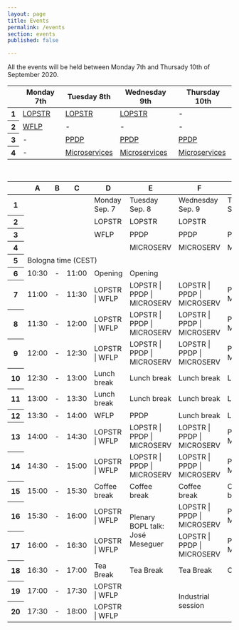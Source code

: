 ```yaml
---
layout: page
title: Events
permalink: /events
section: events
published: false

---
```


All the events will be held between Monday 7th and Thursady 10th of September 2020.

<table class="table table-responsive-sm table-hover text-center">
    <thead>
        <tr>
            <th scope="row"></th>
            <th scope="col">Monday 7th</th>
            <th scope="col">Tuesday 8th</th>
            <th scope="col">Wednesday 9th</th>
            <th scope="col">Thursday 10th</th>
        </tr>
    </thead>
    <tbody>
        <tr>
            <th scope="row">1</th>
            <td><a href="https://nms.kcl.ac.uk/maribel.fernandez/LOPSTR2020/">LOPSTR</a></td>
            <td><a href="https://nms.kcl.ac.uk/maribel.fernandez/LOPSTR2020/">LOPSTR</a></td>
            <td><a href="https://nms.kcl.ac.uk/maribel.fernandez/LOPSTR2020/">LOPSTR</a></td>
            <td>-</td>
        </tr>
        <tr>
            <th scope="row">2</th>
            <td><a href="http://helm.cs.unibo.it/wflp2020/">WFLP</a></td>
            <td>-</td>
            <td>-</td>
            <td>-</td>
        </tr>
        <tr>
            <th scope="row">3</th>
            <td>-</td>
            <td><a href="http://www.cse.chalmers.se/~abela/ppdp20/">PPDP</a></td>
            <td><a href="http://www.cse.chalmers.se/~abela/ppdp20/">PPDP</a></td>
            <td><a href="http://www.cse.chalmers.se/~abela/ppdp20/">PPDP</a></td>
        </tr>
        <tr>
            <th scope="row">4</th>
            <td>-</td>
            <td><a href="https://www.conf-micro.services/2020/">Microservices</a></td>
            <td><a href="https://www.conf-micro.services/2020/">Microservices</a></td>
            <td><a href="https://www.conf-micro.services/2020/">Microservices</a></td>
        </tr>
    </tbody>
</table>

<br/>

<table cellspacing="0" cellpadding="0"><thead><tr><th class="row-header freezebar-origin-ltr"></th><th id="0C0" style="width:68px" class="column-headers-background">A</th><th id="0C1" style="width:11px" class="column-headers-background">B</th><th id="0C2" style="width:54px" class="column-headers-background">C</th><th id="0C3" style="width:106px" class="column-headers-background">D</th><th id="0C4" style="width:198px" class="column-headers-background">E</th><th id="0C5" style="width:194px" class="column-headers-background">F</th><th id="0C6" style="width:131px" class="column-headers-background">G</th><th id="0C7" style="width:115px" class="column-headers-background">H</th></tr></thead><tbody><tr style='height:20px;'><th id="0R0" style="height: 20px;" class="row-headers-background"><div class="row-header-wrapper" style="line-height: 20px;">1</div></th><td class="s0"></td><td class="s0" dir="ltr"></td><td class="s0" dir="ltr"></td><td class="s1" dir="ltr">Monday Sep. 7</td><td class="s1" dir="ltr">Tuesday Sep. 8</td><td class="s1" dir="ltr">Wednesday Sep. 9</td><td class="s1" dir="ltr">Thursday Sep. 10</td><td class="s0"></td></tr><tr style='height:20px;'><th id="0R1" style="height: 20px;" class="row-headers-background"><div class="row-header-wrapper" style="line-height: 20px;">2</div></th><td class="s0"></td><td class="s0" dir="ltr"></td><td class="s0" dir="ltr"></td><td class="s2" dir="ltr">LOPSTR</td><td class="s2" dir="ltr">LOPSTR</td><td class="s2" dir="ltr">LOPSTR</td><td class="s0"></td><td class="s0"></td></tr><tr style='height:20px;'><th id="0R2" style="height: 20px;" class="row-headers-background"><div class="row-header-wrapper" style="line-height: 20px;">3</div></th><td class="s0" dir="ltr"></td><td class="s0" dir="ltr"></td><td class="s0" dir="ltr"></td><td class="s3" dir="ltr">WFLP</td><td class="s4" dir="ltr">PPDP</td><td class="s4" dir="ltr">PPDP</td><td class="s4" dir="ltr">PPDP</td><td class="s0"></td></tr><tr style='height:20px;'><th id="0R3" style="height: 20px;" class="row-headers-background"><div class="row-header-wrapper" style="line-height: 20px;">4</div></th><td class="s0" dir="ltr"></td><td class="s0"></td><td class="s0"></td><td class="s0"></td><td class="s5" dir="ltr">MICROSERV</td><td class="s5" dir="ltr">MICROSERV</td><td class="s5" dir="ltr">MICROSERV</td><td class="s0"></td></tr><tr style='height:20px;'><th id="0R4" style="height: 20px;" class="row-headers-background"><div class="row-header-wrapper" style="line-height: 20px;">5</div></th><td class="s0" dir="ltr" colspan="8">Bologna time (CEST)</td></tr><tr style='height:20px;'><th id="0R5" style="height: 20px;" class="row-headers-background"><div class="row-header-wrapper" style="line-height: 20px;">6</div></th><td class="s0" dir="ltr">10:30</td><td class="s0" dir="ltr">-</td><td class="s0" dir="ltr">11:00</td><td class="s6" dir="ltr">Opening</td><td class="s6" dir="ltr">Opening</td><td class="s6" dir="ltr"></td><td class="s6" dir="ltr"></td><td class="s0"></td></tr><tr style='height:20px;'><th id="0R6" style="height: 20px;" class="row-headers-background"><div class="row-header-wrapper" style="line-height: 20px;">7</div></th><td class="s0" dir="ltr">11:00</td><td class="s0" dir="ltr">-</td><td class="s0" dir="ltr">11:30</td><td class="s7" dir="ltr">LOPSTR | WFLP</td><td class="s7" dir="ltr">LOPSTR  | PPDP | MICROSERV</td><td class="s7" dir="ltr">LOPSTR | PPDP | MICROSERV</td><td class="s7" dir="ltr">PPDP | MICROSERV</td><td class="s0"></td></tr><tr style='height:20px;'><th id="0R7" style="height: 20px;" class="row-headers-background"><div class="row-header-wrapper" style="line-height: 20px;">8</div></th><td class="s0" dir="ltr">11:30</td><td class="s0" dir="ltr">-</td><td class="s0" dir="ltr">12:00</td><td class="s7" dir="ltr">LOPSTR | WFLP</td><td class="s7" dir="ltr">LOPSTR  | PPDP | MICROSERV</td><td class="s7" dir="ltr">LOPSTR | PPDP | MICROSERV</td><td class="s7" dir="ltr">PPDP | MICROSERV</td><td class="s0"></td></tr><tr style='height:20px;'><th id="0R8" style="height: 20px;" class="row-headers-background"><div class="row-header-wrapper" style="line-height: 20px;">9</div></th><td class="s0" dir="ltr">12:00</td><td class="s0" dir="ltr">-</td><td class="s0" dir="ltr">12:30</td><td class="s7" dir="ltr">LOPSTR | WFLP</td><td class="s7" dir="ltr">LOPSTR  | PPDP | MICROSERV</td><td class="s7" dir="ltr">LOPSTR | PPDP | MICROSERV</td><td class="s7" dir="ltr">PPDP | MICROSERV</td><td class="s0"></td></tr><tr style='height:20px;'><th id="0R9" style="height: 20px;" class="row-headers-background"><div class="row-header-wrapper" style="line-height: 20px;">10</div></th><td class="s0" dir="ltr">12:30</td><td class="s0" dir="ltr">-</td><td class="s0" dir="ltr">13:00</td><td class="s6" dir="ltr">Lunch break</td><td class="s6" dir="ltr">Lunch break</td><td class="s6" dir="ltr">Lunch break</td><td class="s6" dir="ltr">Lunch break</td><td class="s0"></td></tr><tr style='height:20px;'><th id="0R10" style="height: 20px;" class="row-headers-background"><div class="row-header-wrapper" style="line-height: 20px;">11</div></th><td class="s0" dir="ltr">13:00</td><td class="s0" dir="ltr">-</td><td class="s0" dir="ltr">13:30</td><td class="s6" dir="ltr">Lunch break</td><td class="s6" dir="ltr">Lunch break</td><td class="s6" dir="ltr">Lunch break</td><td class="s6" dir="ltr">Lunch break</td><td class="s0"></td></tr><tr style='height:20px;'><th id="0R11" style="height: 20px;" class="row-headers-background"><div class="row-header-wrapper" style="line-height: 20px;">12</div></th><td class="s0" dir="ltr">13:30</td><td class="s0" dir="ltr">-</td><td class="s0" dir="ltr">14:00</td><td class="s7" dir="ltr">WFLP</td><td class="s7" dir="ltr">PPDP</td><td class="s6" dir="ltr">Lunch break</td><td class="s6" dir="ltr">Lunch break</td><td class="s0"></td></tr><tr style='height:20px;'><th id="0R12" style="height: 20px;" class="row-headers-background"><div class="row-header-wrapper" style="line-height: 20px;">13</div></th><td class="s0" dir="ltr">14:00</td><td class="s0" dir="ltr">-</td><td class="s0" dir="ltr">14:30</td><td class="s7" dir="ltr">LOPSTR | WFLP</td><td class="s7" dir="ltr">LOPSTR | PPDP | MICROSERV</td><td class="s7" dir="ltr">LOPSTR | PPDP | MICROSERV</td><td class="s7" dir="ltr">PPDP | MICROSERV</td><td class="s0"></td></tr><tr style='height:20px;'><th id="0R13" style="height: 20px;" class="row-headers-background"><div class="row-header-wrapper" style="line-height: 20px;">14</div></th><td class="s0" dir="ltr">14:30</td><td class="s0" dir="ltr">-</td><td class="s0" dir="ltr">15:00</td><td class="s7" dir="ltr">LOPSTR | WFLP</td><td class="s7" dir="ltr">LOPSTR | PPDP | MICROSERV</td><td class="s7" dir="ltr">LOPSTR | PPDP | MICROSERV</td><td class="s7" dir="ltr">PPDP | MICROSERV</td><td class="s0"></td></tr><tr style='height:20px;'><th id="0R14" style="height: 20px;" class="row-headers-background"><div class="row-header-wrapper" style="line-height: 20px;">15</div></th><td class="s0" dir="ltr">15:00</td><td class="s0" dir="ltr">-</td><td class="s0" dir="ltr">15:30</td><td class="s6" dir="ltr">Coffee break</td><td class="s6" dir="ltr">Coffee break</td><td class="s6" dir="ltr">Coffee break</td><td class="s6" dir="ltr">Coffee break</td><td class="s0"></td></tr><tr style='height:20px;'><th id="0R15" style="height: 20px;" class="row-headers-background"><div class="row-header-wrapper" style="line-height: 20px;">16</div></th><td class="s0" dir="ltr">15:30</td><td class="s0" dir="ltr">-</td><td class="s0" dir="ltr">16:00</td><td class="s7" dir="ltr">LOPSTR | WFLP</td><td class="s8" dir="ltr" rowspan="2">Plenary BOPL talk: José Meseguer</td><td class="s7" dir="ltr">LOPSTR | PPDP | MICROSERV</td><td class="s7" dir="ltr">PPDP | MICROSERV</td><td class="s0"></td></tr><tr style='height:20px;'><th id="0R16" style="height: 20px;" class="row-headers-background"><div class="row-header-wrapper" style="line-height: 20px;">17</div></th><td class="s0" dir="ltr">16:00</td><td class="s0" dir="ltr">-</td><td class="s0" dir="ltr">16:30</td><td class="s7" dir="ltr">LOPSTR | WFLP</td><td class="s7" dir="ltr">LOPSTR | PPDP | MICROSERV</td><td class="s7" dir="ltr">PPDP | MICROSERV</td><td class="s0"></td></tr><tr style='height:20px;'><th id="0R17" style="height: 20px;" class="row-headers-background"><div class="row-header-wrapper" style="line-height: 20px;">18</div></th><td class="s0" dir="ltr">16:30</td><td class="s0" dir="ltr">-</td><td class="s0" dir="ltr">17:00</td><td class="s9" dir="ltr">     Tea Break </td><td class="s9" dir="ltr">     Tea Break</td><td class="s9" dir="ltr">    Tea Break</td><td class="s9" dir="ltr">Closing</td><td class="s0"></td></tr><tr style='height:20px;'><th id="0R18" style="height: 20px;" class="row-headers-background"><div class="row-header-wrapper" style="line-height: 20px;">19</div></th><td class="s0" dir="ltr">17:00</td><td class="s0" dir="ltr">-</td><td class="s0" dir="ltr">17:30</td><td class="s7" dir="ltr">LOPSTR | WFLP</td><td class="s10" dir="ltr"></td><td class="s11" dir="ltr" rowspan="2">Industrial session</td><td class="s10"></td><td class="s0"></td></tr><tr style='height:20px;'><th id="0R19" style="height: 20px;" class="row-headers-background"><div class="row-header-wrapper" style="line-height: 20px;">20</div></th><td class="s0" dir="ltr">17:30</td><td class="s0" dir="ltr">-</td><td class="s0" dir="ltr">18:00</td><td class="s7" dir="ltr">LOPSTR | WFLP</td><td class="s10" dir="ltr"></td><td class="s10"></td><td class="s0"></td></tr></tbody></table>
